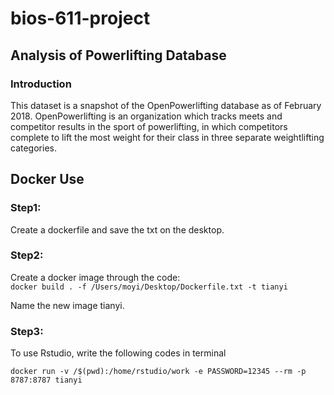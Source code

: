 # bios-611-project

## Analysis of Powerlifting Database
### Introduction

This dataset is a snapshot of the OpenPowerlifting database as of February 2018. OpenPowerlifting is an organization which tracks meets and competitor results in the sport of powerlifting, in which competitors complete to lift the most weight for their class in three separate weightlifting categories.


## Docker Use

### Step1:
Create a dockerfile and save the txt on the desktop.

### Step2:
Create a docker image through the code:   
```docker build . -f /Users/moyi/Desktop/Dockerfile.txt -t tianyi```

Name the new image tianyi.

### Step3:
To use Rstudio, write the following codes in terminal

```docker run -v /$(pwd):/home/rstudio/work -e PASSWORD=12345 --rm -p 8787:8787 tianyi```
